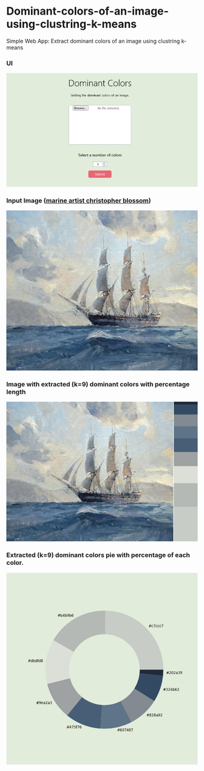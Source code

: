 # Dominant-colors-of-an-image-using-clustring-k-means

Simple Web App: Extract dominant colors of an image using clustring k-means

### UI
![alt text]( /visualization/Dominant_Colors_web.png )
### Input Image ([marine artist christopher blossom]([https://www.jrusselljinishiangallery.com/chris-blossom](https://woodriverfinearts.com/portfolio-view/christopher-blossom/)))
![alt text]( /visualization/input.jpg )
### Image with extracted (k=9) dominant colors with percentage length
![alt text]( /visualization/result-1.jpg )
### Extracted (k=9) dominant colors pie with percentage of each color.
![alt text]( /visualization/result-2.jpg )

  
